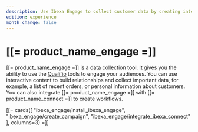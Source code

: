 ```yaml
---
description: Use Ibexa Engage to collect customer data by creating interactive content.
edition: experience
month_change: false
---
```


# [[= product_name_engage =]]

[[= product_name_engage =]] is a data collection tool.
It gives you the ability to use the [Qualifio](https://qualifio.com/) tools to engage your audiences. You can use interactive content to build relationships and collect important data, for example, a list of recent orders, or personal information about customers.
You can also integrate [[= product_name_engage =]] with [[= product_name_connect =]] to create workflows.

[[= cards([
    "ibexa_engage/install_ibexa_engage",
    "ibexa_engage/create_campaign",
    "ibexa_engage/integrate_ibexa_connect"
], columns=3) =]]
